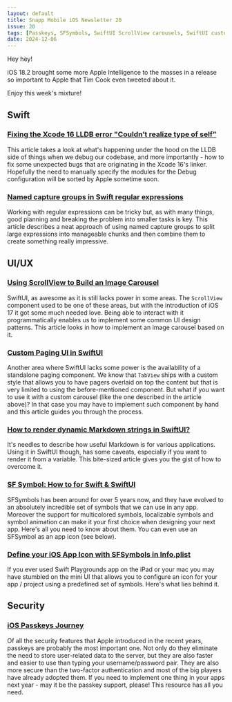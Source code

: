 ```yaml
---
layout: default
title: Snapp Mobile iOS Newsletter 20
issue: 20
tags: [Passkeys, SFSymbols, SwiftUI ScrollView carousels, SwiftUI custom pager, LLDB hinting]
date: 2024-12-06
---
```


Hey hey!

iOS 18.2 brought some more Apple Intelligence to the masses in a release so important to Apple that Tim Cook even tweeted about it.

Enjoy this week's mixture!

## Swift

### [Fixing the Xcode 16 LLDB error "Couldn’t realize type of self”](https://www.danielemargutti.com/2024/12/06/xcode16-couldnt-realize-type-of-self)

This article takes a look at what's happening under the hood on the LLDB side of things when we debug our codebase, and more importantly - how to fix some unexpected bugs that are originating in the Xcode 16's linker. Hopefully the need to manually specify the modules for the Debug configuration will be sorted by Apple sometime soon.

### [Named capture groups in Swift regular expressions](https://www.polpiella.dev/named-capture-groups-in-swift-regular-expressions/)

Working with regular expressions can be tricky but, as with many things, good planning and breaking the problem into smaller tasks is key. This article describes a neat approach of using named capture groups to split large expressions into manageable chunks and then combine them to create something really impressive.

## UI/UX

### [Using ScrollView to Build an Image Carousel](https://www.appcoda.com/scrollview-paging/)

SwiftUI, as awesome as it is still lacks power in some areas. The `ScrollView` component used to be one of these areas, but with the introduction of iOS 17 it got some much needed love. Being able to interact with it programmatically enables us to implement some common UI design patterns. This article looks in how to implement an image carousel based on it.

### [Custom Paging UI in SwiftUI](https://betterprogramming.pub/custom-paging-ui-in-swiftui-13f1347cf529)

Another area where SwiftUI lacks some power is the availability of a standalone paging component. We know that `TabView` ships with a custom style that allows you to have pagers overlaid on top the content but that is very limited to using the before-mentioned component. But what if you want to use it with a custom carousel (like the one described in the article above)? In that case you may have to implement such component by hand and this article guides you through the process.

### [How to render dynamic Markdown strings in SwiftUI?](https://antran.app/2024/swiftui_text_markdown/)

It's needles to describe how useful Markdown is for various applications. Using it in SwiftUI though, has some caveats, especially if you want to render it from a variable. This bite-sized article gives you the gist of how to overcome it.

### [SF Symbol: How to for Swift & SwiftUI](https://www.avanderlee.com/swift/sf-symbol-guide/)

SFSymbols has been around for over 5 years now, and they have evolved to an absolutely incredible set of symbols that we can use in any app. Moreover the support for multicolored symbols, localizable symbols and symbol animation can make it your first choice when designing your next app. Here's all you need to know about them. You can even use an SFSymbol as an app icon (see below).

### [Define your iOS App Icon with SFSymbols in Info.plist](https://medium.com/@eskilsviggum/define-your-ios-app-icon-with-sfsymbols-in-info-plist-c8a1dfc6fc93)

If you ever used Swift Playgrounds app on the iPad or your mac you may have stumbled on the mini UI that allows you to configure an icon for your app / project using a predefined set of symbols. Here's what lies behind it.

## Security

### [iOS Passkeys Journey](https://blog.devgenius.io/ios-passkeys-journey-cb7c862c1829)

Of all the security features that Apple introduced in the recent years, passkeys are probably the most important one. Not only do they eliminate the need to store user-related data to the server, but they are also faster and easier to use than typing your username/password pair. They are also more secure than the two-factor authentication and most of the big players have already adopted them. If you need to implement one thing in your apps next year - may it be the passkey support, please! This resource has all you need.
